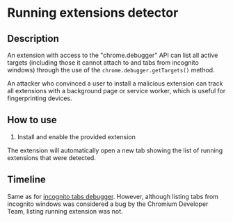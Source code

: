 # Running extensions detector

## Description
An extension with access to the "chrome.debugger" API can list all active
targets (including those it cannot attach to and tabs from incognito windows)
through the use of the `chrome.debugger.getTargets()` method.

An attacker who convinced a user to install a malicious extension can
track all extensions with a background page or service worker, which is useful
for fingerprinting devices.

## How to use
1. Install and enable the provided extension

The extension will automatically open a new tab showing the list of running
extensions that were detected.

## Timeline
Same as for [incognito tabs debugger](../incognito-tabs-debugger/README.md#timeline).
However, although listing tabs from incognito windows was considered a bug by
the Chromium Developer Team, listing running extension was not.
